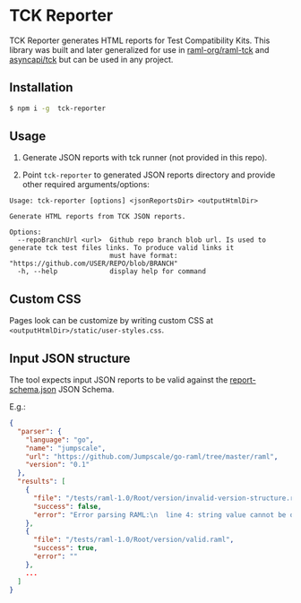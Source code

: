 # TCK Reporter
TCK Reporter generates HTML reports for Test Compatibility Kits. This library was built and later generalized for use in [raml-org/raml-tck](https://github.com/raml-org/raml-tck) and [asyncapi/tck](https://github.com/asyncapi/tck) but can be used in any project.

## Installation
```sh
$ npm i -g  tck-reporter
```

## Usage
1. Generate JSON reports with tck runner (not provided in this repo).

2. Point `tck-reporter` to generated JSON reports directory and provide other required arguments/options:

```
Usage: tck-reporter [options] <jsonReportsDir> <outputHtmlDir>

Generate HTML reports from TCK JSON reports.

Options:
  --repoBranchUrl <url>  Github repo branch blob url. Is used to generate tck test files links. To produce valid links it
                         must have format: "https://github.com/USER/REPO/blob/BRANCH"
  -h, --help             display help for command
```

## Custom CSS
Pages look can be customize by writing custom CSS at `<outputHtmlDir>/static/user-styles.css`.

## Input JSON structure
The tool expects input JSON reports to be valid against the [report-schema.json](./src/report-schema.json) JSON Schema.

E.g.:

```json
{
  "parser": {
    "language": "go",
    "name": "jumpscale",
    "url": "https://github.com/Jumpscale/go-raml/tree/master/raml",
    "version": "0.1"
  },
  "results": [
    {
      "file": "/tests/raml-1.0/Root/version/invalid-version-structure.raml",
      "success": false,
      "error": "Error parsing RAML:\n  line 4: string value cannot be of type mapping, must be string\n"
    },
    {
      "file": "/tests/raml-1.0/Root/version/valid.raml",
      "success": true,
      "error": ""
    },
    ...
  ]
}
```
